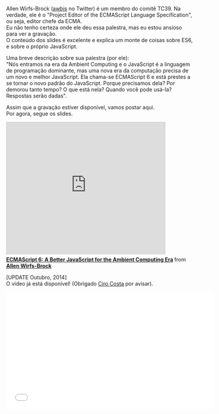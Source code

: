 <!--
layout: post
title: ECMAScript 6 - Um melhor JavaScript para a Ambient Computing Era
date: 2014-05-27T06:18:47.847Z
comments: true
published: true
keywords: JavaScript, ES6, talks
description: talk about es6
categories: talks, videos
authorName: Jaydson
authorLink: http://twitter.com/jaydson
authorDescription: JavaScript enthusiast - FrontEnd Engineer at Terra Networks - BrazilJS and RSJS curator
authorPicture: https://pbs.twimg.com/profile_images/453720347620032512/UM2nE21c_400x400.jpeg
-->
<!--more-->
Allen Wirfs-Brock ([awbjs](https://twitter.com/awbjs) no Twitter) é um membro do comitê TC39. Na verdade, ele é o "Project Editor of the ECMAScript Language Specification", ou seja, editor chefe da ECMA.  
Eu não tenho certeza onde ele deu essa palestra, mas eu estou ansioso para ver a gravação.  
O conteúdo dos slides é excelente e explica um monte de coisas sobre ES6, e sobre o próprio JavaScript.  

Uma breve descrição sobre sua palestra (por ele):  
"Nós entramos na era da Ambient Computing e o JavaScript é a linguagem de programação dominante, mas uma nova era da computação precisa de um novo e melhor JavaScript. Ela chama-se ECMAScript 6 e está prestes a se tornar o novo padrão do JavaScript. Porque precisamos dela? Por demorou tanto tempo? O que está nela? Quando você pode usá-la? Respostas serão dadas".  

Assim que a gravação estiver disponível, vamos postar aqui.  
Por agora, segue os slides.  

<iframe src="http://www.slideshare.net/slideshow/embed_code/34230355" width="427" height="356" frameborder="0" marginwidth="0" marginheight="0" scrolling="no" style="border:1px solid #CCC; border-width:1px 1px 0; margin-bottom:5px; max-width: 100%;" allowfullscreen> </iframe> <div style="margin-bottom:5px"> <strong> <a href="https://www.slideshare.net/allenwb/wdc14-allebwb" title="ECMAScript 6: A Better JavaScript for the Ambient Computing Era" target="_blank">ECMAScript 6: A Better JavaScript for the Ambient Computing Era</a> </strong> from <strong><a href="http://www.slideshare.net/allenwb" target="_blank">Allen Wirfs-Brock</a></strong> </div>  

[UPDATE Outubro, 2014]  
O vídeo já está disponível! (Obrigado [Ciro Costa](https://github.com/cirocosta) por avisar).  
<iframe width="560" height="315" src="//www.youtube.com/embed/ZGY8Cktn6W4" frameborder="0" allowfullscreen></iframe>
